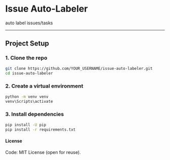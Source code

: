 # Issue Auto-Labeler
auto label issues/tasks 

---

## Project Setup

### 1. Clone the repo
```bash
git clone https://github.com/YOUR_USERNAME/issue-auto-labeler.git
cd issue-auto-labeler
```

### 2. Create a virtual environment
```bash
python -m venv venv
venv\Scripts\activate
 ```

 ### 3. Install dependencies
```bash
pip install -U pip
pip install -r requirements.txt
 ```

 #### License
 Code: MIT License (open for reuse).